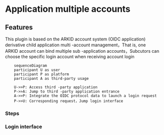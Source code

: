 # Application multiple accounts

## Features

This plugin is based on the ARKID account system (OIDC application) derivative child application multi -account management，That is, one ARKID account can bind multiple sub -application accounts，Subcutors can choose the specific login account when receiving account login

``` mermaid
    sequenceDiagram
    participant U as user
    participant P as platform
    participant A as third-party usage
    
    U->>P: Access third -party application
    P->>A: Jump to third -party application entrance
    A->>P: Integrate the OIDC protocol data to launch a login request
    P->>U: Corresponding request，Jump login interface
```

### Steps


### Login interface
